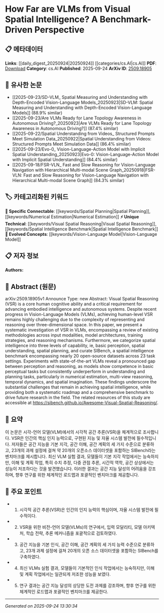 <!-- KEYWORD_LINKING_METADATA:
{
  "processed_timestamp": "2025-09-24T13:30:34.266094",
  "vocabulary_version": "1.0",
  "selected_keywords": [
    "Vision-Language Model",
    "Visual Spatial Reasoning",
    "Spatial Intelligence Benchmark",
    "Spatial Planning",
    "Numerical Estimation"
  ],
  "rejected_keywords": [],
  "similarity_scores": {
    "Vision-Language Model": 0.85,
    "Visual Spatial Reasoning": 0.8,
    "Spatial Intelligence Benchmark": 0.78,
    "Spatial Planning": 0.77,
    "Numerical Estimation": 0.75
  },
  "extraction_method": "AI_prompt_based",
  "budget_applied": true,
  "candidates_json": {
    "candidates": [
      {
        "surface": "Vision-Language Models",
        "canonical": "Vision-Language Model",
        "aliases": [
          "VLMs"
        ],
        "category": "evolved_concepts",
        "rationale": "Vision-Language Models are central to the paper's investigation and connect with recent advancements in multimodal AI research.",
        "novelty_score": 0.45,
        "connectivity_score": 0.88,
        "specificity_score": 0.72,
        "link_intent_score": 0.85
      },
      {
        "surface": "Visual Spatial Reasoning",
        "canonical": "Visual Spatial Reasoning",
        "aliases": [
          "VSR"
        ],
        "category": "unique_technical",
        "rationale": "Visual Spatial Reasoning is a unique focus of the paper, crucial for understanding spatial intelligence in AI.",
        "novelty_score": 0.78,
        "connectivity_score": 0.65,
        "specificity_score": 0.82,
        "link_intent_score": 0.8
      },
      {
        "surface": "Spatial Intelligence Benchmark",
        "canonical": "Spatial Intelligence Benchmark",
        "aliases": [
          "SIBench"
        ],
        "category": "unique_technical",
        "rationale": "SIBench is a novel benchmark introduced in the paper, essential for evaluating spatial intelligence in models.",
        "novelty_score": 0.85,
        "connectivity_score": 0.6,
        "specificity_score": 0.88,
        "link_intent_score": 0.78
      },
      {
        "surface": "Spatial Planning",
        "canonical": "Spatial Planning",
        "aliases": [],
        "category": "specific_connectable",
        "rationale": "Spatial Planning is a critical component of spatial intelligence, linking to broader AI planning research.",
        "novelty_score": 0.55,
        "connectivity_score": 0.75,
        "specificity_score": 0.7,
        "link_intent_score": 0.77
      },
      {
        "surface": "Numerical Estimation",
        "canonical": "Numerical Estimation",
        "aliases": [],
        "category": "specific_connectable",
        "rationale": "Numerical Estimation is highlighted as a challenge in VLMs, relevant for linking to cognitive and AI estimation tasks.",
        "novelty_score": 0.6,
        "connectivity_score": 0.68,
        "specificity_score": 0.73,
        "link_intent_score": 0.75
      }
    ],
    "ban_list_suggestions": [
      "basic perception",
      "temporal dynamics"
    ]
  },
  "decisions": [
    {
      "candidate_surface": "Vision-Language Models",
      "resolved_canonical": "Vision-Language Model",
      "decision": "linked",
      "scores": {
        "novelty": 0.45,
        "connectivity": 0.88,
        "specificity": 0.72,
        "link_intent": 0.85
      }
    },
    {
      "candidate_surface": "Visual Spatial Reasoning",
      "resolved_canonical": "Visual Spatial Reasoning",
      "decision": "linked",
      "scores": {
        "novelty": 0.78,
        "connectivity": 0.65,
        "specificity": 0.82,
        "link_intent": 0.8
      }
    },
    {
      "candidate_surface": "Spatial Intelligence Benchmark",
      "resolved_canonical": "Spatial Intelligence Benchmark",
      "decision": "linked",
      "scores": {
        "novelty": 0.85,
        "connectivity": 0.6,
        "specificity": 0.88,
        "link_intent": 0.78
      }
    },
    {
      "candidate_surface": "Spatial Planning",
      "resolved_canonical": "Spatial Planning",
      "decision": "linked",
      "scores": {
        "novelty": 0.55,
        "connectivity": 0.75,
        "specificity": 0.7,
        "link_intent": 0.77
      }
    },
    {
      "candidate_surface": "Numerical Estimation",
      "resolved_canonical": "Numerical Estimation",
      "decision": "linked",
      "scores": {
        "novelty": 0.6,
        "connectivity": 0.68,
        "specificity": 0.73,
        "link_intent": 0.75
      }
    }
  ]
}
-->

# How Far are VLMs from Visual Spatial Intelligence? A Benchmark-Driven Perspective

## 📋 메타데이터

**Links**: [[daily_digest_20250924|20250924]] [[categories/cs.AI|cs.AI]]
**PDF**: [Download](https://arxiv.org/pdf/2509.18905.pdf)
**Category**: cs.AI
**Published**: 2025-09-24
**ArXiv ID**: [2509.18905](https://arxiv.org/abs/2509.18905)

## 🔗 유사한 논문
- [[2025-09-23/SD-VLM_ Spatial Measuring and Understanding with Depth-Encoded Vision-Language Models_20250923|SD-VLM: Spatial Measuring and Understanding with Depth-Encoded Vision-Language Models]] (88.9% similar)
- [[2025-09-23/Are VLMs Ready for Lane Topology Awareness in Autonomous Driving?_20250923|Are VLMs Ready for Lane Topology Awareness in Autonomous Driving?]] (87.4% similar)
- [[2025-09-22/Spatial Understanding from Videos_ Structured Prompts Meet Simulation Data_20250922|Spatial Understanding from Videos: Structured Prompts Meet Simulation Data]] (86.4% similar)
- [[2025-09-23/Evo-0_ Vision-Language-Action Model with Implicit Spatial Understanding_20250923|Evo-0: Vision-Language-Action Model with Implicit Spatial Understanding]] (84.4% similar)
- [[2025-09-18/FSR-VLN_ Fast and Slow Reasoning for Vision-Language Navigation with Hierarchical Multi-modal Scene Graph_20250918|FSR-VLN: Fast and Slow Reasoning for Vision-Language Navigation with Hierarchical Multi-modal Scene Graph]] (84.3% similar)

## 🏷️ 카테고리화된 키워드
**🔗 Specific Connectable**: [[keywords/Spatial Planning|Spatial Planning]], [[keywords/Numerical Estimation|Numerical Estimation]]
**⚡ Unique Technical**: [[keywords/Visual Spatial Reasoning|Visual Spatial Reasoning]], [[keywords/Spatial Intelligence Benchmark|Spatial Intelligence Benchmark]]
**🚀 Evolved Concepts**: [[keywords/Vision-Language Model|Vision-Language Model]]

## 📋 저자 정보

**Authors:** 

## 📄 Abstract (원문)

arXiv:2509.18905v1 Announce Type: new 
Abstract: Visual Spatial Reasoning (VSR) is a core human cognitive ability and a critical requirement for advancing embodied intelligence and autonomous systems. Despite recent progress in Vision-Language Models (VLMs), achieving human-level VSR remains highly challenging due to the complexity of representing and reasoning over three-dimensional space. In this paper, we present a systematic investigation of VSR in VLMs, encompassing a review of existing methodologies across input modalities, model architectures, training strategies, and reasoning mechanisms. Furthermore, we categorize spatial intelligence into three levels of capability, ie, basic perception, spatial understanding, spatial planning, and curate SIBench, a spatial intelligence benchmark encompassing nearly 20 open-source datasets across 23 task settings. Experiments with state-of-the-art VLMs reveal a pronounced gap between perception and reasoning, as models show competence in basic perceptual tasks but consistently underperform in understanding and planning tasks, particularly in numerical estimation, multi-view reasoning, temporal dynamics, and spatial imagination. These findings underscore the substantial challenges that remain in achieving spatial intelligence, while providing both a systematic roadmap and a comprehensive benchmark to drive future research in the field. The related resources of this study are accessible at https://sibench.github.io/Awesome-Visual-Spatial-Reasoning/.

## 📝 요약

이 논문은 시각-언어 모델(VLM)에서의 시각적 공간 추론(VSR)을 체계적으로 조사합니다. VSR은 인간의 핵심 인지 능력으로, 구현된 지능 및 자율 시스템 발전에 필수적입니다. 저자들은 공간 지능을 기본 지각, 공간 이해, 공간 계획의 세 가지 수준으로 분류하고, 23개의 과제 설정에 걸쳐 약 20개의 오픈소스 데이터셋을 포함하는 SIBench라는 벤치마크를 제시합니다. 최신 VLM 실험 결과, 모델들이 기본 지각 작업에서는 능숙하지만, 이해 및 계획 작업, 특히 수치 추정, 다중 관점 추론, 시간적 역학, 공간 상상에서는 성능이 저조하다는 것을 발견했습니다. 이러한 결과는 공간 지능 달성의 어려움을 강조하며, 향후 연구를 위한 체계적인 로드맵과 포괄적인 벤치마크를 제공합니다.

## 🎯 주요 포인트

- 1. 시각적 공간 추론(VSR)은 인간의 인지 능력의 핵심이며, 자율 시스템 발전에 필수적이다.
- 2. VSR을 위한 비전-언어 모델(VLMs)의 연구에서, 입력 모달리티, 모델 아키텍처, 학습 전략, 추론 메커니즘을 포괄적으로 검토하였다.
- 3. 공간 지능을 기본 인식, 공간 이해, 공간 계획의 세 가지 능력 수준으로 분류하고, 23개 과제 설정에 걸쳐 20개의 오픈 소스 데이터셋을 포함하는 SIBench를 구축하였다.
- 4. 최신 VLMs 실험 결과, 모델들이 기본적인 인식 작업에서는 능숙하지만, 이해 및 계획 작업에서는 일관되게 저조한 성능을 보였다.
- 5. 연구 결과는 공간 지능 달성의 상당한 도전 과제를 강조하며, 향후 연구를 위한 체계적인 로드맵과 포괄적인 벤치마크를 제공한다.


---

*Generated on 2025-09-24 13:30:34*